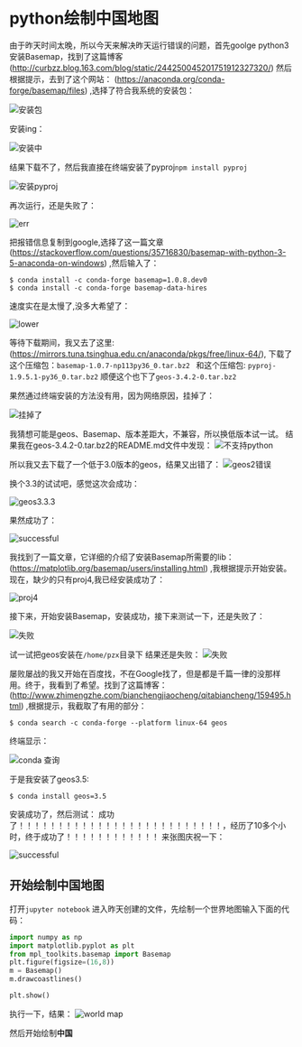 # python绘制中国地图
由于昨天时间太晚，所以今天来解决昨天运行错误的问题，首先goolge python3安装Basemap，找到了这篇博客(http://curbzz.blog.163.com/blog/static/244250045201751912327320/)
然后根据提示，去到了这个网站： (https://anaconda.org/conda-forge/basemap/files) ,选择了符合我系统的安装包：

![安装包](001.png)

安装ing：

![安装中](002.png)

结果下载不了，然后我直接在终端安装了pyproj```npm install pyproj```

![安装pyproj](003.png)

再次运行，还是失败了：

![err](004.png)

把报错信息复制到google,选择了这一篇文章 (https://stackoverflow.com/questions/35716830/basemap-with-python-3-5-anaconda-on-windows) ,然后输入了：
```
$ conda install -c conda-forge basemap=1.0.8.dev0
$ conda install -c conda-forge basemap-data-hires
```
速度实在是太慢了,没多大希望了：

![lower](005.png)

等待下载期间，我又去了这里: (https://mirrors.tuna.tsinghua.edu.cn/anaconda/pkgs/free/linux-64/), 下载了这个压缩包：```basemap-1.0.7-np113py36_0.tar.bz2 ``` 和这个压缩包: ```pyproj-1.9.5.1-py36_0.tar.bz2``` 顺便这个也下了```geos-3.4.2-0.tar.bz2```

果然通过终端安装的方法没有用，因为网络原因，挂掉了：

![挂掉了](006.png)

我猜想可能是geos、Basemap、版本差距大，不兼容，所以换低版本试一试。
结果我在geos-3.4.2-0.tar.bz2的README.md文件中发现：
![不支持python](007.png)

所以我又去下载了一个低于3.0版本的geos，结果又出错了：
![geos2错误](008.png)

换个3.3的试试吧，感觉这次会成功：

![geos3.3.3](009.png)

果然成功了：

![successful](010.png)

我找到了一篇文章，它详细的介绍了安装Basemap所需要的lib： (https://matplotlib.org/basemap/users/installing.html) ,我根据提示开始安装。
现在，缺少的只有proj4,我已经安装成功了：

![proj4](011.png)

接下来，开始安装Basemap，安装成功，接下来测试一下，还是失败了：

![失败](012.png)

试一试把geos安装在```/home/pzx```目录下
结果还是失败：
![失败](012.png)

屡败屡战的我又开始在百度找，不在Google找了，但是都是千篇一律的没那样用。终于，我看到了希望。找到了这篇博客：(http://www.zhimengzhe.com/bianchengjiaocheng/qitabiancheng/159495.html) ,根据提示，我截取了有用的部分：
```
$ conda search -c conda-forge --platform linux-64 geos
```
终端显示：

![conda 查询](013.png)

于是我安装了geos3.5:
```
$ conda install geos=3.5
```
安装成功了，然后测试：
成功了！！！！！！！！！！！！！！！！！！！！！！！！！！，经历了10多个小时，终于成功了！！！！！！！！！！！！
来张图庆祝一下：

![successful](014.png)

## 开始绘制中国地图
打开```jupyter notebook``` 进入昨天创建的文件，先绘制一个世界地图输入下面的代码：
```python
import numpy as np 
import matplotlib.pyplot as plt
from mpl_toolkits.basemap import Basemap
plt.figure(figsize=(16,8))
m = Basemap()
m.drawcoastlines()

plt.show()
```
执行一下，结果：
![world map](015.png)

然后开始绘制**中国**